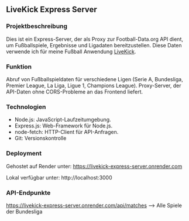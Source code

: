 ## LiveKick Express Server

### Projektbeschreibung

Dies ist ein Express-Server, der als Proxy zur Football-Data.org API dient, um Fußballspiele, Ergebnisse und Ligadaten bereitzustellen.
Diese Daten verwende ich für meine Fußball Anwendung [LiveKick](https://github.com/ivan-555/LiveKick).

### Funktion

Abruf von Fußballspieldaten für verschiedene Ligen (Serie A, Bundesliga, Premier League, La Liga, Ligue 1, Champions League).
Proxy-Server, der API-Daten ohne CORS-Probleme an das Frontend liefert.

### Technologien

- Node.js: JavaScript-Laufzeitumgebung.
- Express.js: Web-Framework für Node.js.
- node-fetch: HTTP-Client für API-Anfragen.
- Git: Versionskontrolle


### Deployment

Gehostet auf Render unter: https://livekick-express-server.onrender.com

Lokal verfügbar unter: http://localhost:3000


### API-Endpunkte

https://livekick-express-server.onrender.com/api/matches  --> Alle Spiele der Bundesliga
